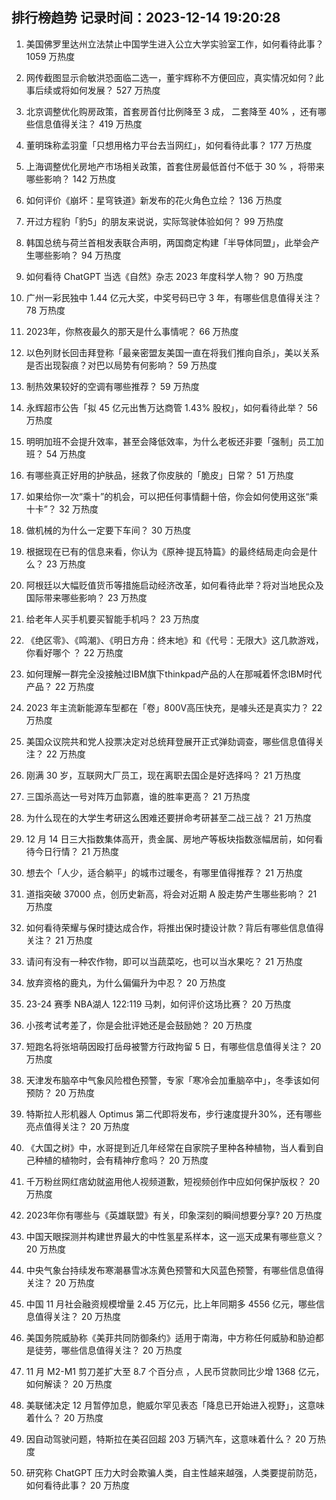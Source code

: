 
## 排行榜趋势 记录时间：2023-12-14 19:20:28
  
  1. 美国佛罗里达州立法禁止中国学生进入公立大学实验室工作，如何看待此事？ 1059 万热度
    
  2. 网传截图显示俞敏洪恐面临二选一，董宇辉称不方便回应，真实情况如何？此事后续或将如何发展？ 527 万热度
    
  3. 北京调整优化购房政策，首套房首付比例降至 3 成， 二套降至 40% ，还有哪些信息值得关注？ 419 万热度
    
  4. 董明珠称孟羽童「只想用格力平台去当网红」，如何看待此事？ 177 万热度
    
  5. 上海调整优化房地产市场相关政策，首套住房最低首付不低于 30 % ，将带来哪些影响？ 142 万热度
    
  6. 如何评价《崩坏：星穹铁道》新发布的花火角色立绘？ 136 万热度
    
  7. 开过方程豹「豹5」的朋友来说说，实际驾驶体验如何？ 99 万热度
    
  8. 韩国总统与荷兰首相发表联合声明，两国商定构建「半导体同盟」，此举会产生哪些影响？ 94 万热度
    
  9. 如何看待 ChatGPT 当选《自然》杂志 2023 年度科学人物？ 90 万热度
    
  10. 广州一彩民独中 1.44 亿元大奖，中奖号码已守 3 年，有哪些信息值得关注？ 78 万热度
    
  11. 2023年，你熬夜最久的那天是什么事情呢？ 66 万热度
    
  12. 以色列财长回击拜登称「最亲密盟友美国一直在将我们推向自杀」，美以关系是否出现裂痕？对巴以局势有何影响？ 59 万热度
    
  13. 制热效果较好的空调有哪些推荐？ 59 万热度
    
  14. 永辉超市公告「拟 45 亿元出售万达商管 1.43% 股权」，如何看待此举？ 56 万热度
    
  15. 明明加班不会提升效率，甚至会降低效率，为什么老板还非要「强制」员工加班？ 54 万热度
    
  16. 有哪些真正好用的护肤品，拯救了你皮肤的「脆皮」日常？ 51 万热度
    
  17. 如果给你一次“乘十”的机会，可以把任何事情翻十倍，你会如何使用这张“乘十卡”？ 32 万热度
    
  18. 做机械的为什么一定要下车间？ 30 万热度
    
  19. 根据现在已有的信息来看，你认为《原神·提瓦特篇》的最终结局走向会是什么？ 23 万热度
    
  20. 阿根廷以大幅贬值货币等措施启动经济改革，如何看待此举？将对当地民众及国际带来哪些影响？ 23 万热度
    
  21. 给老年人买手机要买智能手机吗？ 23 万热度
    
  22. 《绝区零》、《鸣潮》、《明日方舟：终末地》和《代号：无限大》这几款游戏，你看好哪个 ？ 22 万热度
    
  23. 如何理解一群完全没接触过IBM旗下thinkpad产品的人在那喊着怀念IBM时代产品？ 22 万热度
    
  24. 2023 年主流新能源车型都在「卷」800V高压快充，是噱头还是真实力？ 22 万热度
    
  25. 美国众议院共和党人投票决定对总统拜登展开正式弹劾调查，哪些信息值得关注？ 22 万热度
    
  26. 刚满 30 岁，互联网大厂员工，现在离职去国企是好选择吗？ 21 万热度
    
  27. 三国杀高达一号对阵万血郭嘉，谁的胜率更高？ 21 万热度
    
  28. 为什么现在的大学生考研这么困难还要拼命考研甚至二战三战？ 21 万热度
    
  29. 12 月 14 日三大指数集体高开，贵金属、房地产等板块指数涨幅居前，如何看待今日行情？ 21 万热度
    
  30. 想去个「人少，适合躺平」的城市过暖冬，有哪里值得推荐？ 21 万热度
    
  31. 道指突破 37000 点，创历史新高，将会对近期 A 股走势产生哪些影响？ 21 万热度
    
  32. 如何看待荣耀与保时捷达成合作，将推出保时捷设计款？背后有哪些信息值得关注？ 21 万热度
    
  33. 请问有没有一种农作物，即可以当蔬菜吃，也可以当水果吃？ 21 万热度
    
  34. 放弃资格的鹿丸，为什么偏偏升为中忍？ 20 万热度
    
  35. 23-24 赛季 NBA湖人 122:119 马刺，如何评价这场比赛？ 20 万热度
    
  36. 小孩考试考差了，你是会批评她还是会鼓励她？ 20 万热度
    
  37. 短跑名将张培萌因殴打岳母被警方行政拘留 5 日，有哪些信息值得关注？ 20 万热度
    
  38. 天津发布脑卒中气象风险橙色预警，专家「寒冷会加重脑卒中」，冬季该如何预防？ 20 万热度
    
  39. 特斯拉人形机器人 Optimus 第二代即将发布，步行速度提升30%，还有哪些亮点值得关注？ 20 万热度
    
  40. 《大国之树》中，水哥提到近几年经常在自家院子里种各种植物，当人看到自己种植的植物时，会有精神疗愈吗？ 20 万热度
    
  41. 千万粉丝网红痞幼就盗用他人视频道歉，短视频创作中应如何保护版权？ 20 万热度
    
  42. 2023年你有哪些与《英雄联盟》有关，印象深刻的瞬间想要分享? 20 万热度
    
  43. 中国天眼探测并构建世界最大的中性氢星系样本，这一巡天成果有哪些意义？ 20 万热度
    
  44. 中央气象台持续发布寒潮暴雪冰冻黄色预警和大风蓝色预警，有哪些信息值得关注？ 20 万热度
    
  45. 中国 11 月社会融资规模增量 2.45 万亿元，比上年同期多 4556 亿元，哪些信息值得关注？ 20 万热度
    
  46. 美国务院威胁称《美菲共同防御条约》适用于南海，中方称任何威胁和胁迫都是徒劳，哪些信息值得关注？ 20 万热度
    
  47. 11 月 M2-M1 剪刀差扩大至 8.7 个百分点 ，人民币贷款同比少增 1368 亿元，如何解读？ 20 万热度
    
  48. 美联储决定 12 月暂停加息，鲍威尔罕见表态「降息已开始进入视野」，这意味着什么？ 20 万热度
    
  49. 因自动驾驶问题，特斯拉在美召回超 203 万辆汽车，这意味着什么？ 20 万热度
    
  50. 研究称 ChatGPT 压力大时会欺骗人类，自主性越来越强，人类要提前防范，如何看待此事？ 20 万热度
    